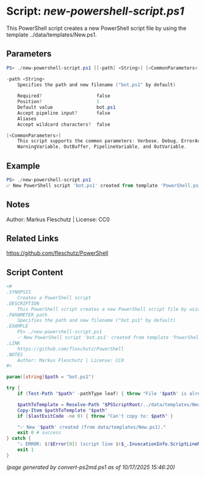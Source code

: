Script: *new-powershell-script.ps1*
========================

This PowerShell script creates a new PowerShell script file by using the template ../data/templates/New.ps1.

Parameters
----------
```powershell
PS> ./new-powershell-script.ps1 [[-path] <String>] [<CommonParameters>]

-path <String>
    Specifies the path and new filename ("bot.ps1" by default)
    
    Required?                    false
    Position?                    1
    Default value                bot.ps1
    Accept pipeline input?       false
    Aliases                      
    Accept wildcard characters?  false

[<CommonParameters>]
    This script supports the common parameters: Verbose, Debug, ErrorAction, ErrorVariable, WarningAction, 
    WarningVariable, OutBuffer, PipelineVariable, and OutVariable.
```

Example
-------
```powershell
PS> ./new-powershell-script.ps1 
✅ New PowerShell script 'bot.ps1' created from template 'PowerShell.ps1'.

```

Notes
-----
Author: Markus Fleschutz | License: CC0

Related Links
-------------
https://github.com/fleschutz/PowerShell

Script Content
--------------
```powershell
<#
.SYNOPSIS
	Creates a PowerShell script
.DESCRIPTION
	This PowerShell script creates a new PowerShell script file by using the template ../data/templates/New.ps1.
.PARAMETER path
	Specifies the path and new filename ("bot.ps1" by default)
.EXAMPLE
	PS> ./new-powershell-script.ps1 
	✅ New PowerShell script 'bot.ps1' created from template 'PowerShell.ps1'.
.LINK
	https://github.com/fleschutz/PowerShell
.NOTES
	Author: Markus Fleschutz | License: CC0
#>

param([string]$path = "bot.ps1")

try {
	if (Test-Path "$path" -pathType leaf) { throw "File '$path' is already existing" }

	$pathToTemplate = Resolve-Path "$PSScriptRoot/../data/templates/New.ps1" 
	Copy-Item $pathToTemplate "$path"
	if ($lastExitCode -ne 0) { throw "Can't copy to: $path" }

	"✅ New '$path' created (from data/templates/New.ps1)."
	exit 0 # success
} catch {
	"⚠️ ERROR: $($Error[0]) (script line $($_.InvocationInfo.ScriptLineNumber))"
	exit 1
}
```

*(page generated by convert-ps2md.ps1 as of 10/17/2025 15:46:20)*
